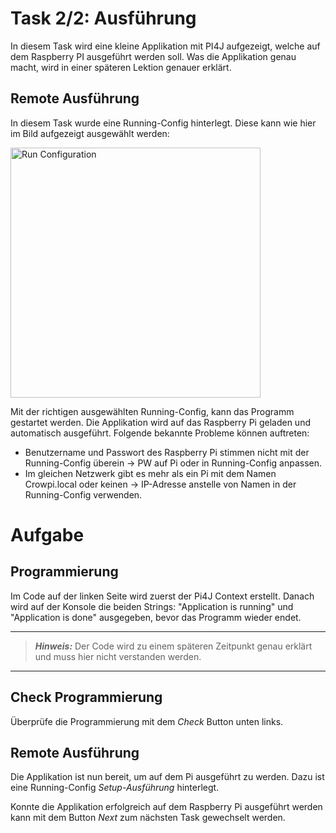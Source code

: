 # Task 2/2: Ausführung
In diesem Task wird eine kleine Applikation mit PI4J aufgezeigt, welche auf dem Raspberry PI ausgeführt werden soll.
Was die Applikation genau macht, wird in einer späteren Lektion genauer erklärt.

## Remote Ausführung
In diesem Task wurde eine Running-Config hinterlegt. Diese kann wie hier im Bild aufgezeigt ausgewählt werden:

<img src="SetupAusfuehrungRunConfig.png" alt="Run Configuration" width="400"/>

Mit der richtigen ausgewählten Running-Config, kann das Programm gestartet werden.
Die Applikation wird auf das Raspberry Pi geladen und automatisch ausgeführt.
Folgende bekannte Probleme können auftreten:
- Benutzername und Passwort des Raspberry Pi stimmen nicht mit der Running-Config überein -> PW auf Pi oder in Running-Config anpassen.
- Im gleichen Netzwerk gibt es mehr als ein Pi mit dem Namen Crowpi.local oder keinen -> IP-Adresse anstelle von Namen in der Running-Config verwenden.

# Aufgabe

## Programmierung
Im Code auf der linken Seite wird zuerst der Pi4J Context erstellt. Danach wird auf der Konsole die beiden Strings:
"Application is running" und "Application is done" ausgegeben, bevor das Programm wieder endet.

---
> **_Hinweis:_** Der Code wird zu einem späteren Zeitpunkt genau erklärt und muss hier nicht verstanden werden.
---

## Check Programmierung
Überprüfe die Programmierung mit dem *Check* Button unten links.

## Remote Ausführung
Die Applikation ist nun bereit, um auf dem Pi ausgeführt zu werden. Dazu ist eine
Running-Config *Setup-Ausführung* hinterlegt.

Konnte die Applikation erfolgreich auf dem Raspberry Pi ausgeführt werden kann mit dem Button *Next* zum nächsten Task
gewechselt werden.